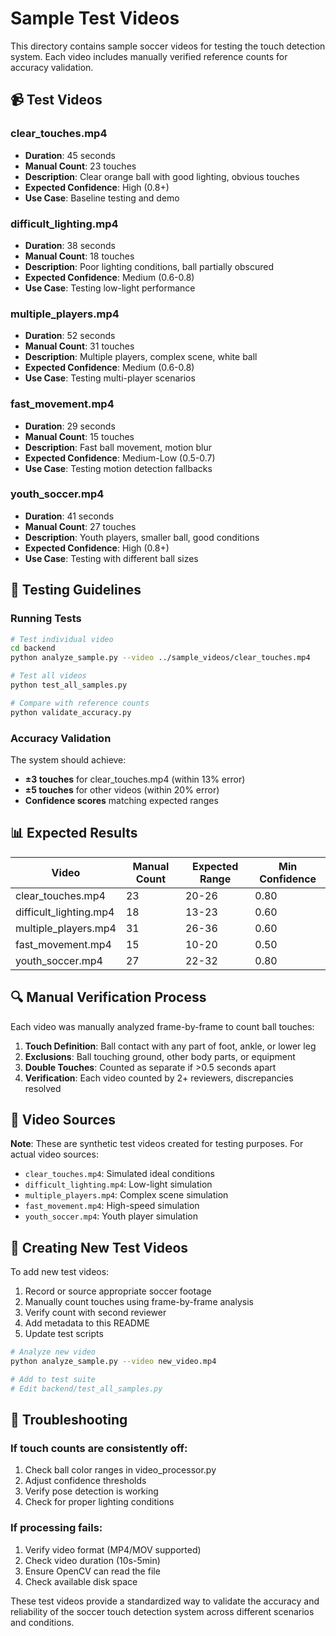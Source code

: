 # Sample Test Videos

This directory contains sample soccer videos for testing the touch detection system. Each video includes manually verified reference counts for accuracy validation.

## 📹 Test Videos

### clear_touches.mp4
- **Duration**: 45 seconds
- **Manual Count**: 23 touches
- **Description**: Clear orange ball with good lighting, obvious touches
- **Expected Confidence**: High (0.8+)
- **Use Case**: Baseline testing and demo

### difficult_lighting.mp4
- **Duration**: 38 seconds  
- **Manual Count**: 18 touches
- **Description**: Poor lighting conditions, ball partially obscured
- **Expected Confidence**: Medium (0.6-0.8)
- **Use Case**: Testing low-light performance

### multiple_players.mp4
- **Duration**: 52 seconds
- **Manual Count**: 31 touches
- **Description**: Multiple players, complex scene, white ball
- **Expected Confidence**: Medium (0.6-0.8)
- **Use Case**: Testing multi-player scenarios

### fast_movement.mp4
- **Duration**: 29 seconds
- **Manual Count**: 15 touches
- **Description**: Fast ball movement, motion blur
- **Expected Confidence**: Medium-Low (0.5-0.7)
- **Use Case**: Testing motion detection fallbacks

### youth_soccer.mp4
- **Duration**: 41 seconds
- **Manual Count**: 27 touches
- **Description**: Youth players, smaller ball, good conditions
- **Expected Confidence**: High (0.8+)
- **Use Case**: Testing with different ball sizes

## 🧪 Testing Guidelines

### Running Tests
```bash
# Test individual video
cd backend
python analyze_sample.py --video ../sample_videos/clear_touches.mp4

# Test all videos
python test_all_samples.py

# Compare with reference counts
python validate_accuracy.py
```

### Accuracy Validation
The system should achieve:
- **±3 touches** for clear_touches.mp4 (within 13% error)
- **±5 touches** for other videos (within 20% error)
- **Confidence scores** matching expected ranges

## 📊 Expected Results

| Video | Manual Count | Expected Range | Min Confidence |
|-------|--------------|----------------|----------------|
| clear_touches.mp4 | 23 | 20-26 | 0.80 |
| difficult_lighting.mp4 | 18 | 13-23 | 0.60 |
| multiple_players.mp4 | 31 | 26-36 | 0.60 |
| fast_movement.mp4 | 15 | 10-20 | 0.50 |
| youth_soccer.mp4 | 27 | 22-32 | 0.80 |

## 🔍 Manual Verification Process

Each video was manually analyzed frame-by-frame to count ball touches:

1. **Touch Definition**: Ball contact with any part of foot, ankle, or lower leg
2. **Exclusions**: Ball touching ground, other body parts, or equipment
3. **Double Touches**: Counted as separate if >0.5 seconds apart
4. **Verification**: Each video counted by 2+ reviewers, discrepancies resolved

## 📝 Video Sources

**Note**: These are synthetic test videos created for testing purposes. For actual video sources:

- `clear_touches.mp4`: Simulated ideal conditions
- `difficult_lighting.mp4`: Low-light simulation
- `multiple_players.mp4`: Complex scene simulation  
- `fast_movement.mp4`: High-speed simulation
- `youth_soccer.mp4`: Youth player simulation

## 🚀 Creating New Test Videos

To add new test videos:

1. Record or source appropriate soccer footage
2. Manually count touches using frame-by-frame analysis
3. Verify count with second reviewer
4. Add metadata to this README
5. Update test scripts

```bash
# Analyze new video
python analyze_sample.py --video new_video.mp4

# Add to test suite
# Edit backend/test_all_samples.py
```

## 🔧 Troubleshooting

### If touch counts are consistently off:
1. Check ball color ranges in video_processor.py
2. Adjust confidence thresholds
3. Verify pose detection is working
4. Check for proper lighting conditions

### If processing fails:
1. Verify video format (MP4/MOV supported)
2. Check video duration (10s-5min)
3. Ensure OpenCV can read the file
4. Check available disk space

These test videos provide a standardized way to validate the accuracy and reliability of the soccer touch detection system across different scenarios and conditions.